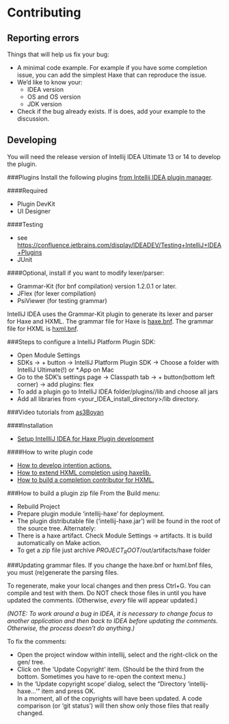 Contributing
============

Reporting errors
----------------
Things that will help us fix your bug:
- A minimal code example. For example if you have some completion issue, you can add the simplest Haxe that
can reproduce the issue.
- We’d like to know your:
    - IDEA version
    - OS and OS version
    - JDK version
- Check if the bug already exists. If is does, add your example to the discussion.

Developing
----------
You will need the release version of Intellij IDEA Ultimate 13 or 14 to develop the plugin.

###Plugins
Install the following plugins [from Intellij IDEA plugin manager](https://www.jetbrains.com/idea/plugins/).

####Required
- Plugin DevKit
- UI Designer

####Testing
- see https://confluence.jetbrains.com/display/IDEADEV/Testing+IntelliJ+IDEA+Plugins
- JUnit

####Optional, install if you want to modify lexer/parser:
- Grammar-Kit (for bnf compilation) version 1.2.0.1 or later.
- JFlex (for lexer compilation)
- PsiViewer (for testing grammar)

IntelliJ IDEA uses the Grammar-Kit plugin to generate its lexer and parser for Haxe and HXML.
The grammar file for Haxe is [haxe.bnf](https://github.com/JetBrains/intellij-haxe/blob/master/grammar/haxe.bnf).
The grammar file for HXML is [hxml.bnf](https://github.com/JetBrains/intellij-haxe/blob/master/src/com/intellij/plugins/haxe/hxml/hxml.bnf).

###Steps to configure a IntelliJ Platform Plugin SDK:
- Open Module Settings
- SDKs -> + button -> IntelliJ Platform Plugin SDK -> Choose a folder with IntelliJ Ultimate(!) or *.App on Mac
- Go to the SDK’s settings page -> Classpath tab -> + button(bottom left corner) -> add plugins: flex
- To add a plugin go to IntelliJ IDEA folder/plugins/<plugin-name>/lib and choose all jars
- Add all libraries from <your_IDEA_install_directory>/lib directory.

###Video tutorials from [as3Boyan](https://github.com/as3boyan)

####Installation
- [Setup IntellliJ IDEA for Haxe Plugin development](http://youtu.be/MwrzdBFaZkc)

####How to write plugin code
- [How to develop intention actions.](https://www.youtube.com/watch?v=-mY_DpzVDFs) 
- [How to extend HXML completion using haxelib.](https://www.youtube.com/watch?v=B8zOSEEK7As)
- [How to build a completion contributor for HXML.](https://www.youtube.com/watch?v=UBxuj2ToizY)

###How to build a plugin zip file
From the Build menu:
- Rebuild Project
- Prepare plugin module ‘intellij-haxe’ for deployment.
- The plugin distributable file (‘intellij-haxe.jar’) will be found in the root of the source tree.
Alternately:
- There is a haxe artifact. Check Module Settings -> artifacts. It is build automatically on Make action.
- To get a zip file just archive $PROJECT_ROOT$/out/artifacts/haxe folder

###Updating grammar files.
If you change the haxe.bnf or hxml.bnf files, you must (re)generate the parsing files.

To regenerate, make your local changes and then press Ctrl+G.  You can compile
and test with them.  Do NOT check those files in until you have updated the
comments.  (Otherwise, *every* file will appear updated.)

*(NOTE: To work around a bug in IDEA, it is necessary to change focus to another
application and then back to IDEA before updating the comments.  Otherwise,
the process doesn’t do anything.)*

To fix the comments:
- Open the project window within intellij, select and 
 the right-click on the gen/ tree.  
- Click on the ‘Update Copyright’ item.  (Should be the third from the bottom.  Sometimes you have to re-open the
 context menu.)  
- In the ‘Update copyright scope’ dialog, select the “Directory ‘intellij-haxe...’” item and press OK.  
 In a moment, all of the copyrights will have been updated.  A code comparison (or ‘git status’) will
 then show only those files that really changed.
